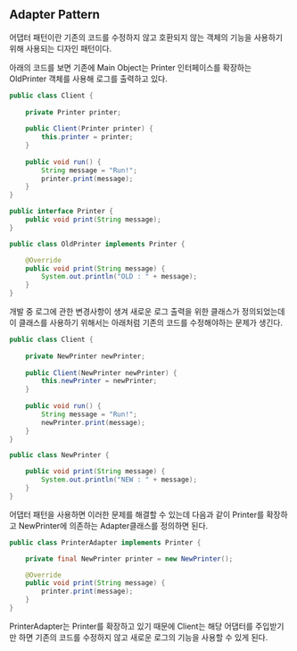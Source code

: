 ## Adapter Pattern

어댑터 패턴이란 기존의 코드를 수정하지 않고 호환되지 않는 객체의 기능을 사용하기 위해 사용되는 디자인 패턴이다.



아래의 코드를 보면 기존에 Main Object는 Printer 인터페이스를 확장하는 OldPrinter 객체를 사용해 로그를 출력하고 있다.

```java
public class Client {
    
    private Printer printer;
    
    public Client(Printer printer) {
        this.printer = printer;
    }
    
    public void run() {
        String message = "Run!";
        printer.print(message);
    }
}
```

```java
public interface Printer {
    public void print(String message);
}
```

```java
public class OldPrinter implements Printer {

    @Override
    public void print(String message) {
        System.out.println("OLD : " + message);
    }
}
```



개발 중 로그에 관한 변경사항이 생겨 새로운 로그 출력을 위한 클래스가 정의되었는데 이 클래스를 사용하기 위해서는 아래처럼 기존의 코드를 수정해야하는 문제가 생긴다.

```java
public class Client {
    
    private NewPrinter newPrinter;
    
    public Client(NewPrinter newPrinter) {
        this.newPrinter = newPrinter;
    }
    
    public void run() {
        String message = "Run!";
        newPrinter.print(message);
    }
}
```

```java
public class NewPrinter {

    public void print(String message) {
        System.out.println("NEW : " + message);
    }
}
```



어댑터 패턴을 사용하면 이러한 문제를 해결할 수 있는데 다음과 같이 Printer를 확장하고 NewPrinter에 의존하는 Adapter클래스를 정의하면 된다.

```java
public class PrinterAdapter implements Printer {

    private final NewPrinter printer = new NewPrinter();

    @Override
    public void print(String message) {
        printer.print(message);
    }
}
```

PrinterAdapter는 Printer를 확장하고 있기 때문에 Client는 해당 어댑터를 주입받기만 하면 기존의 코드를 수정하지 않고 새로운 로그의 기능을 사용할 수 있게 된다. 